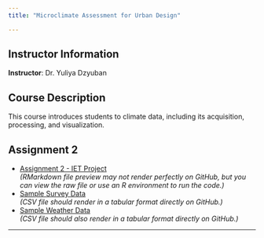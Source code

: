 ```yaml
---
title: "Microclimate Assessment for Urban Design"

---
```


## Instructor Information
**Instructor**: Dr. Yuliya Dzyuban

## Course Description
This course introduces students to climate data, including its acquisition, processing, and visualization.

## Assignment 2 

- [Assignment 2 - IET Project](IET.Rmd)  
  *(RMarkdown file preview may not render perfectly on GitHub, but you can view the raw file or use an R environment to run the code.)*
- [Sample Survey Data](survey.csv)  
  *(CSV file should render in a tabular format directly on GitHub.)*
- [Sample Weather Data](Wifi_Thermometer_export_202409061421.csv)  
  *(CSV file should also render in a tabular format directly on GitHub.)*

---


